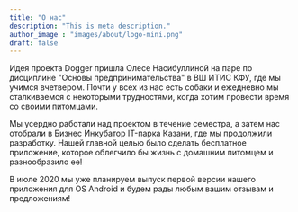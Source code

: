 ```yaml
---
title: "О нас"
description: "This is meta description."
author_image : "images/about/logo-mini.png"
draft: false
---
```


Идея проекта Dogger пришла Олесе Насибуллиной на паре по дисциплине "Основы предпринимательства" в ВШ ИТИС КФУ, где мы учимся вчетвером. Почти у всех из нас есть собаки и ежедневно мы сталкиваемся с некоторыми трудностями, когда хотим провести время со своими питомцами.

Мы усердно работали над проектом в течение семестра, а затем нас отобрали в Бизнес Инкубатор IT-парка Казани, где мы продолжили разработку. Нашей главной целью было сделать бесплатное приложение, которое облегчило бы жизнь с домашним питомцем и разнообразило ее!

В июле 2020 мы уже планируем выпуск первой версии нашего приложения для OS Android и будем рады любым вашим отзывам и предложениям! 